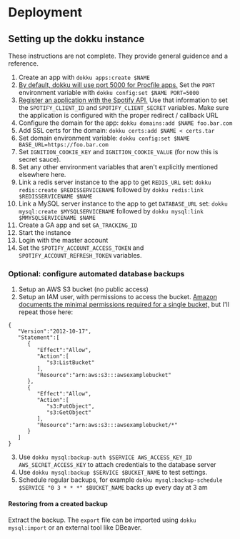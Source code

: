 # Deployment

## Setting up the dokku instance
These instructions are not complete. They provide general guidence and a reference.

1. Create an app with `dokku apps:create $NAME`
2. [By default, dokku will use port 5000 for Procfile apps.](https://github.com/dokku/dokku/blob/master/docs/networking/port-management.md) Set the `PORT` environment variable with `dokku config:set $NAME PORT=5000`
3. [Register an application with the Spotify API.](https://developer.spotify.com/dashboard/applications) Use that information to set the `SPOTIFY_CLIENT_ID` and `SPOTIFY_CLIENT_SECRET` variables. Make sure the application is configured with the proper redirect / callback URL
4. Configure the domain for the app: `dokku domains:add $NAME foo.bar.com`
5. Add SSL certs for the domain: `dokku certs:add $NAME < certs.tar`
6. Set domain environment variable: `dokku config:set $NAME BASE_URL=https://foo.bar.com`
7. Set `IGNITION_COOKIE_KEY` and `IGNITION_COOKIE_VALUE` (for now this is secret sauce).
8. Set any other environment variables that aren't explicitly mentioned elsewhere here.
9. Link a redis server instance to the app to get `REDIS_URL` set: `dokku redis:create $REDISSERVICENAME` followed by `dokku redis:link $REDISSERVICENAME $NAME`
10. Link a MySQL server instance to the app to get `DATABASE_URL` set: `dokku mysql:create $MYSQLSERVICENAME` followed by `dokku mysql:link $MMYSQLSERVICENAME $NAME`
11. Create a GA app and set `GA_TRACKING_ID`
12. Start the instance
13. Login with the master account
14. Set the `SPOTIFY_ACCOUNT_ACCESS_TOKEN` and `SPOTIFY_ACCOUNT_REFRESH_TOKEN` variables.

### Optional: configure automated database backups

1. Setup an AWS S3 bucket (no public access)
2. Setup an IAM user, with permissions to access the bucket. [Amazon documents the minimal permissions required for a single bucket,](https://aws.amazon.com/premiumsupport/knowledge-center/s3-console-access-certain-bucket/) but I'll repeat those here:
```
{
   "Version":"2012-10-17",
   "Statement":[
      {
         "Effect":"Allow",
         "Action":[
            "s3:ListBucket"
         ],
         "Resource":"arn:aws:s3:::awsexamplebucket"
      },
      {
         "Effect":"Allow",
         "Action":[
            "s3:PutObject",
            "s3:GetObject"
         ],
         "Resource":"arn:aws:s3:::awsexamplebucket/*"
      }
   ]
}
```
3. Use `dokku mysql:backup-auth $SERVICE AWS_ACCESS_KEY_ID AWS_SECRET_ACCESS_KEY` to attach credentials to the database server
4. Use `dokku mysql:backup $SERVICE $BUCKET_NAME` to test settings.
5. Schedule regular backups, for example `dokku mysql:backup-schedule $SERVICE "0 3 * * *" $BUCKET_NAME` backs up every day at 3 am

#### Restoring from a created backup

Extract the backup. The `export` file can be imported using `dokku mysql:import` or an external tool like DBeaver.
